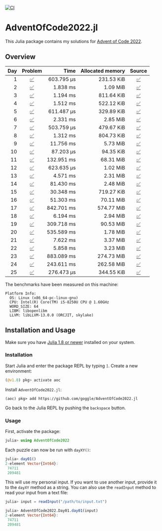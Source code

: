 [![CI](https://github.com/goggle/AdventOfCode2022.jl/workflows/CI/badge.svg)](https://github.com/goggle/AdventOfCode2022.jl/actions?query=workflow%3ACI+branch%3Amaster)
<!-- [![Code coverage](https://codecov.io/gh/goggle/AdventOfCode2022.jl/branch/master/graphs/badge.svg?branch=master)](https://codecov.io/github/goggle/AdventOfCode2022.jl?branch=master) -->

# AdventOfCode2022.jl

This Julia package contains my solutions for [Advent of Code 2022](https://adventofcode.com/2022/).

## Overview

| Day | Problem | Time | Allocated memory | Source |
|----:|:-------:|-----:|-----------------:|:------:|
| 1 | [:white_check_mark:](https://adventofcode.com/2022/day/1) | 603.795 μs | 231.53 KiB | [:white_check_mark:](https://github.com/goggle/AdventOfCode2022.jl/blob/master/src/day01.jl) |
| 2 | [:white_check_mark:](https://adventofcode.com/2022/day/2) | 1.838 ms | 1.09 MiB | [:white_check_mark:](https://github.com/goggle/AdventOfCode2022.jl/blob/master/src/day02.jl) |
| 3 | [:white_check_mark:](https://adventofcode.com/2022/day/3) | 1.194 ms | 811.64 KiB | [:white_check_mark:](https://github.com/goggle/AdventOfCode2022.jl/blob/master/src/day03.jl) |
| 4 | [:white_check_mark:](https://adventofcode.com/2022/day/4) | 1.512 ms | 522.12 KiB | [:white_check_mark:](https://github.com/goggle/AdventOfCode2022.jl/blob/master/src/day04.jl) |
| 5 | [:white_check_mark:](https://adventofcode.com/2022/day/5) | 611.487 μs | 329.89 KiB | [:white_check_mark:](https://github.com/goggle/AdventOfCode2022.jl/blob/master/src/day05.jl) |
| 6 | [:white_check_mark:](https://adventofcode.com/2022/day/6) | 2.331 ms | 2.85 MiB | [:white_check_mark:](https://github.com/goggle/AdventOfCode2022.jl/blob/master/src/day06.jl) |
| 7 | [:white_check_mark:](https://adventofcode.com/2022/day/7) | 503.759 μs | 479.67 KiB | [:white_check_mark:](https://github.com/goggle/AdventOfCode2022.jl/blob/master/src/day07.jl) |
| 8 | [:white_check_mark:](https://adventofcode.com/2022/day/8) | 1.312 ms | 804.73 KiB | [:white_check_mark:](https://github.com/goggle/AdventOfCode2022.jl/blob/master/src/day08.jl) |
| 9 | [:white_check_mark:](https://adventofcode.com/2022/day/9) | 11.756 ms | 5.73 MiB | [:white_check_mark:](https://github.com/goggle/AdventOfCode2022.jl/blob/master/src/day09.jl) |
| 10 | [:white_check_mark:](https://adventofcode.com/2022/day/10) | 87.203 μs | 94.35 KiB | [:white_check_mark:](https://github.com/goggle/AdventOfCode2022.jl/blob/master/src/day10.jl) |
| 11 | [:white_check_mark:](https://adventofcode.com/2022/day/11) | 132.951 ms | 68.31 MiB | [:white_check_mark:](https://github.com/goggle/AdventOfCode2022.jl/blob/master/src/day11.jl) |
| 12 | [:white_check_mark:](https://adventofcode.com/2022/day/12) | 623.635 μs | 1.02 MiB | [:white_check_mark:](https://github.com/goggle/AdventOfCode2022.jl/blob/master/src/day12.jl) |
| 13 | [:white_check_mark:](https://adventofcode.com/2022/day/13) | 4.571 ms | 2.31 MiB | [:white_check_mark:](https://github.com/goggle/AdventOfCode2022.jl/blob/master/src/day13.jl) |
| 14 | [:white_check_mark:](https://adventofcode.com/2022/day/14) | 81.430 ms | 2.48 MiB | [:white_check_mark:](https://github.com/goggle/AdventOfCode2022.jl/blob/master/src/day14.jl) |
| 15 | [:white_check_mark:](https://adventofcode.com/2022/day/15) | 30.348 ms | 719.27 KiB | [:white_check_mark:](https://github.com/goggle/AdventOfCode2022.jl/blob/master/src/day15.jl) |
| 16 | [:white_check_mark:](https://adventofcode.com/2022/day/16) | 51.303 ms | 70.11 MiB | [:white_check_mark:](https://github.com/goggle/AdventOfCode2022.jl/blob/master/src/day16.jl) |
| 17 | [:white_check_mark:](https://adventofcode.com/2022/day/17) | 842.701 ms | 574.77 MiB | [:white_check_mark:](https://github.com/goggle/AdventOfCode2022.jl/blob/master/src/day17.jl) |
| 18 | [:white_check_mark:](https://adventofcode.com/2022/day/18) | 6.194 ms | 2.94 MiB | [:white_check_mark:](https://github.com/goggle/AdventOfCode2022.jl/blob/master/src/day18.jl) |
| 19 | [:white_check_mark:](https://adventofcode.com/2022/day/19) | 309.718 ms | 90.53 MiB | [:white_check_mark:](https://github.com/goggle/AdventOfCode2022.jl/blob/master/src/day19.jl) |
| 20 | [:white_check_mark:](https://adventofcode.com/2022/day/20) | 535.589 ms | 1.78 MiB | [:white_check_mark:](https://github.com/goggle/AdventOfCode2022.jl/blob/master/src/day20.jl) |
| 21 | [:white_check_mark:](https://adventofcode.com/2022/day/21) | 7.622 ms | 3.37 MiB | [:white_check_mark:](https://github.com/goggle/AdventOfCode2022.jl/blob/master/src/day21.jl) |
| 22 | [:white_check_mark:](https://adventofcode.com/2022/day/22) | 5.858 ms | 3.23 MiB | [:white_check_mark:](https://github.com/goggle/AdventOfCode2022.jl/blob/master/src/day22.jl) |
| 23 | [:white_check_mark:](https://adventofcode.com/2022/day/23) | 883.089 ms | 274.73 MiB | [:white_check_mark:](https://github.com/goggle/AdventOfCode2022.jl/blob/master/src/day23.jl) |
| 24 | [:white_check_mark:](https://adventofcode.com/2022/day/24) | 243.611 ms | 262.58 MiB | [:white_check_mark:](https://github.com/goggle/AdventOfCode2022.jl/blob/master/src/day24.jl) |
| 25 | [:white_check_mark:](https://adventofcode.com/2022/day/25) | 276.473 μs | 344.55 KiB | [:white_check_mark:](https://github.com/goggle/AdventOfCode2022.jl/blob/master/src/day25.jl) |


The benchmarks have been measured on this machine:
```
Platform Info:
  OS: Linux (x86_64-pc-linux-gnu)
  CPU: Intel(R) Core(TM) i5-8250U CPU @ 1.60GHz
  WORD_SIZE: 64
  LIBM: libopenlibm
  LLVM: libLLVM-13.0.0 (ORCJIT, skylake)
```


## Installation and Usage

Make sure you have [Julia 1.8 or newer](https://julialang.org/downloads/)
installed on your system.


### Installation

Start Julia and enter the package REPL by typing `]`. Create a new
environment:
```julia
(@v1.8) pkg> activate aoc
```

Install `AdventOfCode2022.jl`:
```
(aoc) pkg> add https://github.com/goggle/AdventOfCode2022.jl
```

Go back to the Julia REPL by pushing the `backspace` button.


### Usage

First, activate the package:
```julia
julia> using AdventOfCode2022
```

Each puzzle can now be run with `dayXY()`:
```julia
julia> day01()
2-element Vector{Int64}:
 74711
 209481
```

This will use my personal input. If you want to use another input, provide it
to the `dayXY` method as a string. You can also use the `readInput` method
to read your input from a text file:
```julia
julia> input = readInput("/path/to/input.txt")

julia> AdventOfCode2022.Day01.day01(input)
2-element Vector{Int64}:
 74711
 209481
```
